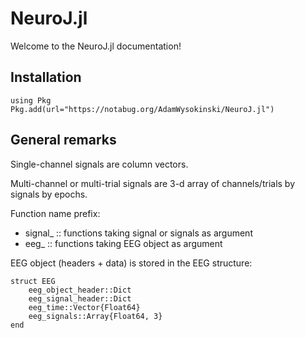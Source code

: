 # NeuroJ.jl

Welcome to the NeuroJ.jl documentation!

## Installation

```
using Pkg
Pkg.add(url="https://notabug.org/AdamWysokinski/NeuroJ.jl")
```

## General remarks

Single-channel signals are column vectors.

Multi-channel or multi-trial signals are 3-d array of channels/trials by signals by epochs.

Function name prefix:
- signal_  :: functions taking signal or signals as argument
- eeg_     :: functions taking EEG object as argument

EEG object (headers + data) is stored in the EEG structure:
```
struct EEG
    eeg_object_header::Dict
    eeg_signal_header::Dict
    eeg_time::Vector{Float64}
    eeg_signals::Array{Float64, 3}
end
```